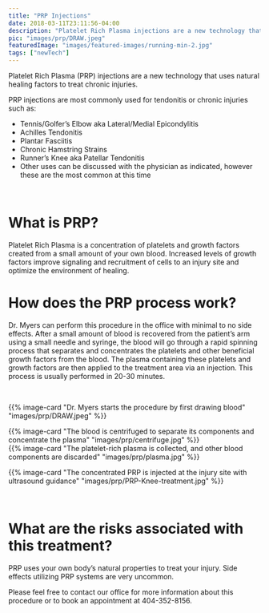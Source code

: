 ```yaml
---
title: "PRP Injections"
date: 2018-03-11T23:11:56-04:00
description: "Platelet Rich Plasma injections are a new technology that uses natural healing factors to treat chronic injuries"
pic: "images/prp/DRAW.jpeg"
featuredImage: "images/featured-images/running-min-2.jpg"
tags: ["newTech"]
---
```



Platelet Rich Plasma (PRP) injections are a new technology that uses natural healing factors to treat chronic injuries.

PRP injections are most commonly used for tendonitis or chronic injuries such as:

* Tennis/Golfer’s Elbow aka Lateral/Medial Epicondylitis
* Achilles Tendonitis
* Plantar Fasciitis
* Chronic Hamstring Strains
* Runner’s Knee aka Patellar Tendonitis
* Other uses can be discussed with the physician as indicated, however these are the most common at this time  
<br>

# What is PRP?  
Platelet Rich Plasma is a concentration of platelets and growth factors created from a small amount of your own blood. Increased levels of growth factors improve signaling and recruitment of cells to an injury site and optimize the environment of healing.
<br>

# How does the PRP process work?  
Dr. Myers can perform this procedure in the office with minimal to no side effects. After a small amount of blood is recovered from the patient’s arm using a small needle and syringe, the blood will go through a rapid spinning process that separates and concentrates the platelets and other beneficial growth factors from the blood. The plasma containing these platelets and growth factors are then applied to the treatment area via an injection. This process is usually performed in 20-30 minutes.

<br>

{{% image-card "Dr. Myers starts the procedure by first drawing blood" "images/prp/DRAW.jpeg" %}}

  <div class="row">
    <div class="col-sm-6">
      {{% image-card "The blood is centrifuged to separate its components and concentrate the plasma" "images/prp/centrifuge.jpg" %}}
    </div>
    <div class="col-sm-6">
      {{% image-card "The platelet-rich plasma is collected, and other blood components are discarded" "images/prp/plasma.jpg" %}}
    </div>
  </div>

{{% image-card "The concentrated PRP is injected at the injury site with ultrasound guidance" "images/prp/PRP-Knee-treatment.jpg" %}}

<br>

# What are the risks associated with this treatment?  
PRP uses your own body’s natural properties to treat your injury. Side effects utilizing PRP systems are very uncommon.

Please feel free to contact our office for more information about this procedure or to book an appointment at 404-352-8156.
